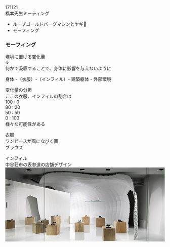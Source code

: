 171121  
橋本先生ミーティング  

- ルーブゴールドバーグマシンとヤギ🐐  
- モーフィング  


### モーフィング  

環境に置ける変化量  
↓  
何かで吸収することで、身体に影響を与えないように  


身体 -（衣服）-（インフィル）- 建築躯体 - 外部環境  

変化量の分担  
ここの衣服、インフィルの割合は  
100 :   0  
80 : 20  
50 : 50  
0 : 100  
様々な可能性がある  

衣服  
ワンピースが風になびく画  
ブラウス  

インフィル  
中谷荘市の表参道の店舗デザイン  
![photo](photo/Nakatani-01.jpg)  